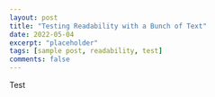 ```yaml
---
layout: post
title: "Testing Readability with a Bunch of Text"
date: 2022-05-04
excerpt: "placeholder"
tags: [sample post, readability, test]
comments: false
---
```



Test
